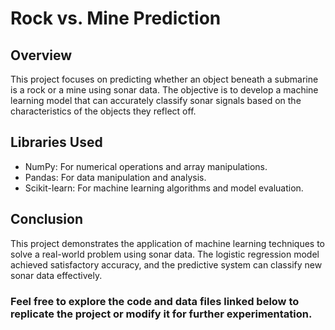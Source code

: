 # Rock vs. Mine Prediction 

## Overview

This project focuses on predicting whether an object beneath a submarine is a rock or a mine using sonar data. 
The objective is to develop a machine learning model that can accurately classify sonar signals based on the characteristics of the objects they reflect off.

## Libraries Used

- NumPy: For numerical operations and array manipulations.
- Pandas: For data manipulation and analysis.
- Scikit-learn: For machine learning algorithms and model evaluation.

## Conclusion

This project demonstrates the application of machine learning techniques to solve a real-world problem using sonar data. The logistic regression model achieved satisfactory accuracy, and the predictive system can classify new sonar data effectively.

### Feel free to explore the code and data files linked below to replicate the project or modify it for further experimentation.
